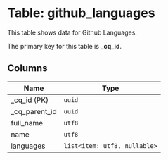 # Table: github_languages

This table shows data for Github Languages.

The primary key for this table is **_cq_id**.

## Columns

| Name          | Type          |
| ------------- | ------------- |
|_cq_id (PK)|`uuid`|
|_cq_parent_id|`uuid`|
|full_name|`utf8`|
|name|`utf8`|
|languages|`list<item: utf8, nullable>`|
